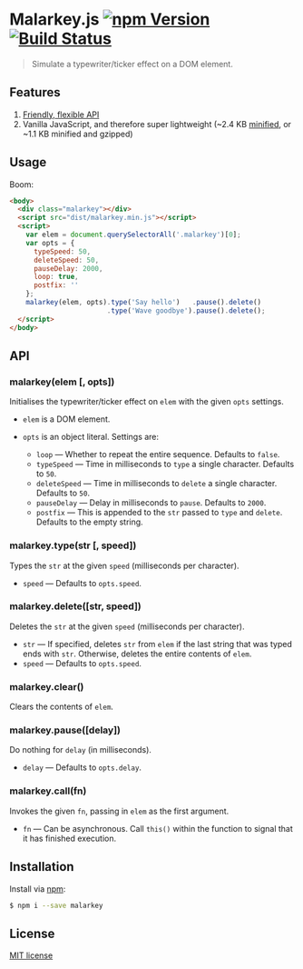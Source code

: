 # Malarkey.js [![npm Version](http://img.shields.io/npm/v/malarkey.svg?style=flat)](https://www.npmjs.org/package/malarkey) [![Build Status](https://img.shields.io/travis/yuanqing/malarkey.svg?style=flat)](https://travis-ci.org/yuanqing/malarkey)

> Simulate a typewriter/ticker effect on a DOM element.

## Features

1. [Friendly, flexible API](#api)
2. Vanilla JavaScript, and therefore super lightweight (~2.4 KB [minified](https://github.com/yuanqing/malarkey/blob/master/dist/malarkey.min.js), or ~1.1 KB minified and gzipped)

## Usage

Boom:

```html
<body>
  <div class="malarkey"></div>
  <script src="dist/malarkey.min.js"></script>
  <script>
    var elem = document.querySelectorAll('.malarkey')[0];
    var opts = {
      typeSpeed: 50,
      deleteSpeed: 50,
      pauseDelay: 2000,
      loop: true,
      postfix: ''
    };
    malarkey(elem, opts).type('Say hello')   .pause().delete()
                        .type('Wave goodbye').pause().delete();
  </script>
</body>
```

## API

### malarkey(elem [, opts])

Initialises the typewriter/ticker effect on `elem` with the given `opts` settings.

- `elem` is a DOM element.

- `opts` is an object literal. Settings are:
  - `loop` &mdash; Whether to repeat the entire sequence. Defaults to `false`.
  - `typeSpeed` &mdash; Time in milliseconds to `type` a single character. Defaults to `50`.
  - `deleteSpeed` &mdash; Time in milliseconds to `delete` a single character. Defaults to `50`.
  - `pauseDelay` &mdash; Delay in milliseconds to `pause`. Defaults to `2000`.
  - `postfix` &mdash; This is appended to the `str` passed to `type` and `delete`. Defaults to the empty string.

### malarkey.type(str [, speed])

Types the `str` at the given `speed` (milliseconds per character).

- `speed` &mdash; Defaults to `opts.speed`.

### malarkey.delete([str, speed])

Deletes the `str` at the given `speed` (milliseconds per character).

- `str` &mdash; If specified, deletes `str` from `elem` if the last string that was typed ends with `str`. Otherwise, deletes the entire contents of `elem`.
- `speed` &mdash; Defaults to `opts.speed`.

### malarkey.clear()

Clears the contents of `elem`.

### malarkey.pause([delay])

Do nothing for `delay` (in milliseconds).

- `delay` &mdash; Defaults to `opts.delay`.

### malarkey.call(fn)

Invokes the given `fn`, passing in `elem` as the first argument.

- `fn` &mdash; Can be asynchronous. Call `this()` within the function to signal that it has finished execution.

## Installation

Install via [npm](https://www.npmjs.org/package/malarkey):

```bash
$ npm i --save malarkey
```

## License

[MIT license](https://github.com/yuanqing/malarkey/blob/master/LICENSE)
